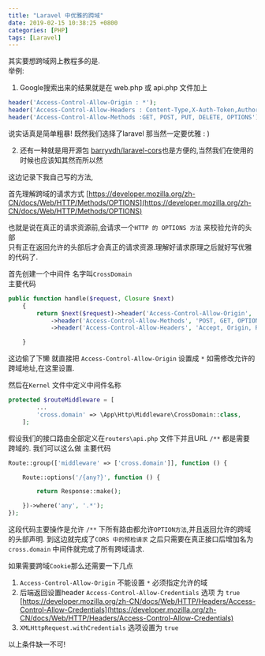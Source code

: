 ```yaml
---
title: "Laravel 中优雅的跨域"
date: 2019-02-15 10:38:25 +0800
categories: [PHP]
tags: [Laravel]
---
```

其实要想跨域网上教程多的是.  
举例:

1. Google搜索出来的结果就是在 web.php 或 api.php 文件加上

```php
header('Access-Control-Allow-Origin : *');
header('Access-Control-Allow-Headers : Content-Type,X-Auth-Token,Authorization,Origin');
header('Access-Control-Allow-Methods :GET, POST, PUT, DELETE, OPTIONS');
```

说实话真是简单粗暴!  既然我们选择了laravel 那当然一定要优雅 : )

2. 还有一种就是用开源包 [barryvdh/laravel-cors](https://packagist.org/packages/barryvdh/laravel-cors)也是方便的,当然我们在使用的时候也应该知其然而所以然

这边记录下我自己写的方法,

首先理解跨域的请求方式 [https://developer.mozilla.org/zh-CN/docs/Web/HTTP/Methods/OPTIONS](https://developer.mozilla.org/zh-CN/docs/Web/HTTP/Methods/OPTIONS)

也就是说在真正的请求资源前,会请求一个`HTTP 的 OPTIONS 方法` 来校验允许的头部  
只有正在返回允许的头部后才会真正的请求资源.理解好请求原理之后就好写优雅的代码了.

首先创建一个中间件 名字叫`CrossDomain`  
主要代码

```php
public function handle($request, Closure $next)
    {
        return $next($request)->header('Access-Control-Allow-Origin', '*')
            ->header('Access-Control-Allow-Methods', 'POST, GET, OPTIONS, DELETE')
            ->header('Access-Control-Allow-Headers', 'Accept, Origin, Referer, User-Agent, Content-type, X-Requested-With');

    }
```
这边偷了下懒 就直接把 `Access-Control-Allow-Origin` 设置成 `*` 如需修改允许的跨域地址,在这里设置.

然后在`Kernel` 文件中定义中间件名称
```php
protected $routeMiddleware = [
        ...
        'cross.domain' => \App\Http\Middleware\CrossDomain::class,
    ];
```

假设我们的接口路由全部定义在`routers\api.php` 文件下并且URL `/**` 都是需要跨域的.
我们可以这么做
主要代码
```php
Route::group(['middleware' => ['cross.domain']], function () {

    Route::options('/{any?}', function () {

        return Response::make();

    })->where('any', '.*');
});
```
这段代码主要操作是允许 `/**` 下所有路由都允许`OPTION方法`,并且返回允许的跨域的头部声明.
到这边就完成了`CORS 中的预检请求`
之后只需要在真正接口后增加名为`cross.domain` 中间件就完成了所有跨域请求.

如果需要跨域`Cookie`那么还需要一下几点

1. `Access-Control-Allow-Origin` 不能设置 `*` 必须指定允许的域
2. 后端返回设置header `Access-Control-Allow-Credentials` 选项 为 `true` [https://developer.mozilla.org/zh-CN/docs/Web/HTTP/Headers/Access-Control-Allow-Credentials](https://developer.mozilla.org/zh-CN/docs/Web/HTTP/Headers/Access-Control-Allow-Credentials)
3. `XMLHttpRequest.withCredentials` 选项设置为 `true`

以上条件缺一不可!
